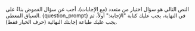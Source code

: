 النص التالي هو سؤال اختيار من متعدد (مع الإجابات). أجب عن سؤال الغموض بناءً على السياق المعطى.
{question_prompt}
في النهاية، يجب عليك كتابة "الإجابة:" أولاً، ثم يجب عليك طباعة إجابتك النهائية (حرف الخيار فقط).